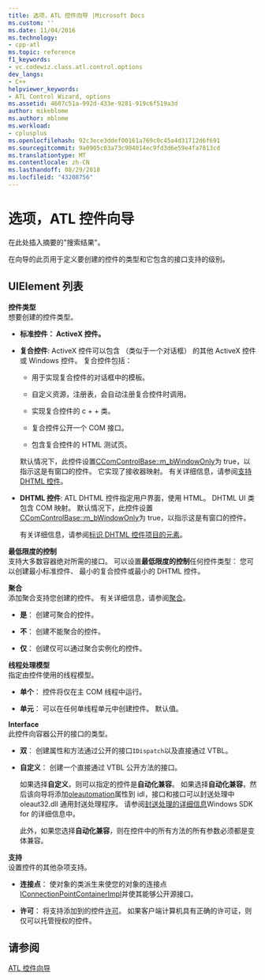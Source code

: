 ```yaml
---
title: 选项，ATL 控件向导 |Microsoft Docs
ms.custom: ''
ms.date: 11/04/2016
ms.technology:
- cpp-atl
ms.topic: reference
f1_keywords:
- vc.codewiz.class.atl.control.options
dev_langs:
- C++
helpviewer_keywords:
- ATL Control Wizard, options
ms.assetid: 4607c51a-992d-433e-9281-919c6f519a3d
author: mikeblome
ms.author: mblome
ms.workload:
- cplusplus
ms.openlocfilehash: 92c3ece3ddef00161a769c0c45a4d31712d6f691
ms.sourcegitcommit: 9a0905c03a73c904014ec9fd3d6e59e4fa7813cd
ms.translationtype: MT
ms.contentlocale: zh-CN
ms.lasthandoff: 08/29/2018
ms.locfileid: "43208756"
---
```

# <a name="options-atl-control-wizard"></a>选项，ATL 控件向导
在此处插入摘要的"搜索结果"。  
  
 在向导的此页用于定义要创建的控件的类型和它包含的接口支持的级别。  
  
## <a name="uielement-list"></a>UIElement 列表  
 **控件类型**  
 想要创建的控件类型。  
  
-   **标准控件： ActiveX 控件。**  
  
-   **复合控件**: ActiveX 控件可以包含 （类似于一个对话框） 的其他 ActiveX 控件或 Windows 控件。 复合控件包括：  
  
    -   用于实现复合控件的对话框中的模板。  
  
    -   自定义资源，注册表，会自动注册复合控件时调用。  
  
    -   实现复合控件的 c + + 类。  
  
    -   复合控件公开一个 COM 接口。  
  
    -   包含复合控件的 HTML 测试页。  
  
     默认情况下，此控件设置[CComControlBase::m_bWindowOnly](../../atl/reference/ccomcontrolbase-class.md#m_bwindowonly)为 true，以指示这是有窗口的控件。 它实现了接收器映射。 有关详细信息，请参阅[支持 DHTML 控件](../../atl/atl-support-for-dhtml-controls.md)。  
  
-   **DHTML 控件**: ATL DHTML 控件指定用户界面，使用 HTML。 DHTML UI 类包含 COM 映射。 默认情况下，此控件设置[CComControlBase::m_bWindowOnly](../../atl/reference/ccomcontrolbase-class.md#m_bwindowonly)为 true，以指示这是有窗口的控件。  
  
     有关详细信息，请参阅[标识 DHTML 控件项目的元素](../../atl/identifying-the-elements-of-the-dhtml-control-project.md)。  
  
 **最低限度的控制**  
 支持大多数容器绝对所需的接口。 可以设置**最低限度的控制**任何控件类型： 您可以创建最小标准控件、 最小的复合控件或最小的 DHTML 控件。  
  
 **聚合**  
 添加聚合支持您创建的控件。 有关详细信息，请参阅[聚合](../../atl/aggregation.md)。  
  
-   **是**： 创建可聚合的控件。  
  
-   **不**： 创建不能聚合的控件。  
  
-   **仅**： 创建仅可以通过聚合实例化的控件。  
  
 **线程处理模型**  
 指定由控件使用的线程模型。  
  
-   **单个**： 控件将仅在主 COM 线程中运行。  
  
-   **单元**： 可以在任何单线程单元中创建控件。 默认值。  
  
 **Interface**  
 此控件向容器公开的接口的类型。  
  
-   **双**： 创建属性和方法通过公开的接口`IDispatch`以及直接通过 VTBL。  
  
-   **自定义**： 创建一个直接通过 VTBL 公开方法的接口。  
  
     如果选择**自定义**，则可以指定的控件是**自动化兼容**。 如果选择**自动化兼容**，然后该向导将添加[oleautomation](../../windows/oleautomation.md)属性到 idl，接口和接口可以封送处理中 oleaut32.dll 通用封送处理程序。 请参阅[封送处理的详细信息](/windows/desktop/com/marshaling-details)Windows SDK for 的详细信息中。  
  
     此外，如果您选择**自动化兼容**，则在控件中的所有方法的所有参数必须都是变体兼容。  
  
 **支持**  
 设置控件的其他杂项支持。  
  
-   **连接点**： 使对象的类派生来使您的对象的连接点[IConnectionPointContainerImpl](../../atl/reference/iconnectionpointcontainerimpl-class.md)并使其能够公开源接口。  
  
-   **许可**： 将支持添加到的控件[许可](/windows/desktop/com/licensing)。 如果客户端计算机具有正确的许可证，则仅可以托管授权的控件。  
  
## <a name="see-also"></a>请参阅  
 [ATL 控件向导](../../atl/reference/atl-control-wizard.md)

